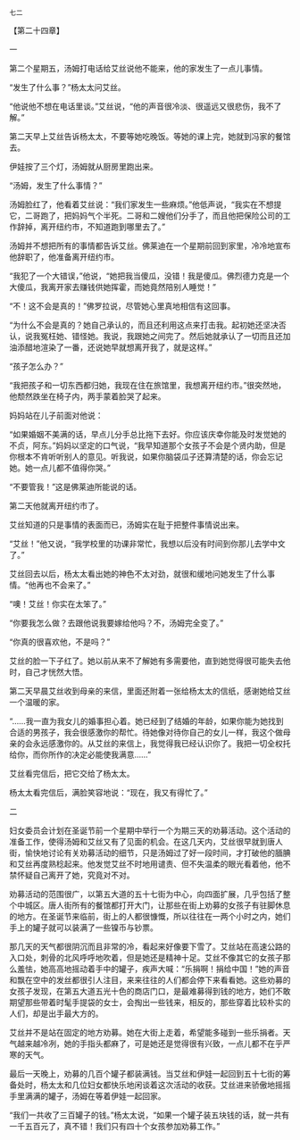     七二 

   【第二十四章】

   一

   第二个星期五，汤姆打电话给艾丝说他不能来，他的家发生了一点儿事情。

   “发生了什么事？”杨太太问艾丝。

   “他说他不想在电话里谈。”艾丝说，“他的声音很冷淡、很遥远又很悲伤，我不了解。”

   第二天早上艾丝告诉杨太太，不要等她吃晚饭。等她的课上完，她就到冯家的餐馆去。

   伊娃按了三个灯，汤姆就从厨房里跑出来。

   “汤姆，发生了什么事情？”

   汤姆脸红了，他看着艾丝说：“我们家发生一些麻烦。”他低声说，“我实在不想提它，二哥跑了，把妈妈气个半死。二哥和二嫂他们分手了，而且他把保险公司的工作辞掉，离开纽约市，不知道跑到哪里去了。”

   汤姆并不想把所有的事情都告诉艾丝。佛莱迪在一个星期前回到家里，冷冷地宣布他辞职了，他准备离开纽约市。

   “我犯了一个大错误，”他说，“她把我当傻瓜，没错！我是傻瓜。佛烈德力克是一个大傻瓜，我离开家去赚钱供她挥霍，而她竟然陪别人睡觉！”

   “不！这不会是真的！”佛罗拉说，尽管她心里真地相信有这回事。

   “为什么不会是真的？她自己承认的，而且还利用这点来打击我。起初她还坚决否认，说我冤枉她、错怪她。我说，我跟她之间完了。然后她就承认了一切而且还加油添醋地渲染了一番，还说她早就想离开我了，就是这样。”

   “孩子怎么办？”

   “我把孩子和一切东西都归她，我现在住在旅馆里，我想离开纽约市。”很突然地，他颓然跌坐在椅子内，两手蒙着脸哭了起来。

   妈妈站在儿子前面对他说：

   “如果婚姻不美满的话，早点儿分手总比拖下去好。你应该庆幸你能及时发觉她的不贞，阿东。”妈妈以坚定的口气说，“我早知道那个女孩子不会是个贤内助，但是你根本不肯听听别人的意见。听我说，如果你脑袋瓜子还算清楚的话，你会忘记她。她一点儿都不值得你哭。”

   “不要管我！”这是佛莱迪所能说的话。

   第二天他就离开纽约市了。

   艾丝知道的只是事情的表面而已，汤姆实在耻于把整件事情说出来。

   “艾丝！”他又说，“我学校里的功课非常忙，我想以后没有时间到你那儿去学中文了。”

   艾丝回去以后，杨太太看出她的神色不太对劲，就很和缓地问她发生了什么事情。“他再也不会来了。”

   “噢！艾丝！你实在太笨了。”

   “你要我怎么做？去跟他说我要嫁给他吗？不，汤姆完全变了。”

   “你真的很喜欢他，不是吗？”

   艾丝的脸一下子红了。她以前从来不了解她有多需要他，直到她觉得很可能失去他时，自己才恍然大悟。

   第二天早晨艾丝收到母亲的来信，里面还附着一张给杨太太的信纸，感谢她给艾丝一个温暖的家。

   “……我一直为我女儿的婚事担心着。她已经到了结婚的年龄，如果你能为她找到合适的男孩子，我会很感激你的帮忙。待她像对待你自己的女儿一样，我这个做母亲的会永远感激你的。从艾丝的来信上，我觉得我已经认识你了。我把一切全权托给你，而你所作的决定必能使我满意……”

   艾丝看完信后，把它交给了杨太太。

   杨太太看完信后，满脸笑容地说：“现在，我又有得忙了。”

   二

   妇女委员会计划在圣诞节前一个星期中举行一个为期三天的劝募活动。这个活动的准备工作，使得汤姆和艾丝又有了见面的机会。在这几天内，艾丝很早就到唐人街，愉快地讨论有关劝募活动的细节，只是汤姆过了好一段时间，才打破他的腼腆和艾丝再度熟稔起来。他发觉艾丝不时地用谴责、但不失温柔的眼光看着他，他不禁怀疑自己离开了她，究竟对不对。

   劝募活动的范围很广，以第五大道的五十七街为中心，向四面扩展，几乎包括了整个中城区。唐人街所有的餐馆都打开大门，让那些在街上劝募的女孩子有驻脚休息的地方。在圣诞节来临前，街上的人都很慷慨，所以往往在一两个小时之内，她们手上的罐子就可以装满了一些镍币与钞票。

   那几天的天气都很阴沉而且非常的冷，看起来好像要下雪了。艾丝站在高速公路的入口处，刺骨的北风呼呼地吹着，但是她还是精神十足。艾丝不像其它的女孩子那么羞怯，她高高地摇动着手中的罐子，疾声大喊：“乐捐啊！捐给中国！”她的声音和飘在空中的发丝都很引人注目，来来往往的人们都会停下来看看她。这些劝募的女孩子发现，在第五大道五光十色的商店门口，是最难募得到钱的地方，她们不敢期望那些带着时髦手提袋的女士，会掏出一些钱来，相反的，那些穿着比较朴实的人们，却是出手最大方的。

   艾丝并不是站在固定的地方劝募。她在大街上走着，希望能多碰到一些乐捐者。天气越来越冷冽，她的手指头都麻了，可是她还是觉得很有兴致，一点儿都不在乎严寒的天气。

   最后一天晚上，劝募的几百个罐子都装满钱。当艾丝和伊娃一起回到五十七街的筹备处时，杨太太和几位妇女都快乐地闲谈着这次活动的收获。艾丝进来骄傲地摇摇手里满满的罐子，汤姆在等着伊娃一起回家。

   “我们一共收了三百罐子的钱。”杨太太说，“如果一个罐子装五块钱的话，就一共有一千五百元了，真不错！我们只有四十个女孩参加劝募工作。”

